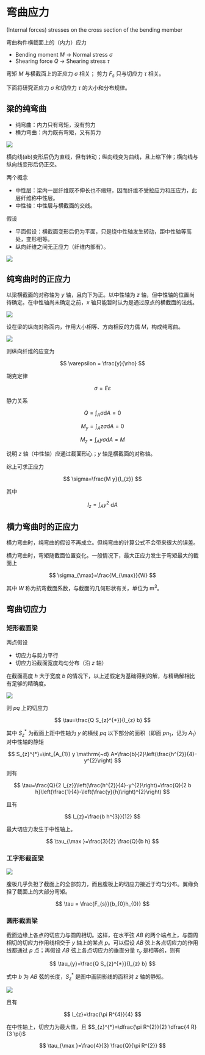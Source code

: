 # 弯曲应力

(Internal forces) stresses on the cross section of the bending member

弯曲构件横截面上的（内力）应力

- Bending moment $M$ -> Normal stress $\sigma$
- Shearing force $Q$ -> Shearing stress $\tau$

弯矩 $M$ 与横截面上的正应力 $\sigma$ 相关；
剪力 $F_{s}$ 只与切应力 $\tau$ 相关。

下面将研究正应力 $\sigma$ 和切应力 $\tau$ 的大小和分布规律。


## 梁的纯弯曲

- 纯弯曲：内力只有弯矩，没有剪力
- 横力弯曲：内力既有弯矩，又有剪力

![](PasteImage/2023-03-31-10-59-23.png)

横向线(ab)变形后仍为直线，但有转动；纵向线变为曲线，且上缩下伸；横向线与纵向线变形后仍正交。

两个概念
- 中性层：梁内一层纤维既不伸长也不缩短，因而纤维不受拉应力和压应力，此层纤维称中性层。
- 中性轴：中性层与横截面的交线。

假设
- 平面假设：横截面变形后仍为平面，只是绕中性轴发生转动，距中性轴等高处，变形相等。
- 纵向纤维之间无正应力（纤维内部有）。

![](PasteImage/2023-03-31-11-03-05.png)

## 纯弯曲时的正应力

以梁横截面的对称轴为 $y$ 轴，且向下为正。以中性轴为 $z$ 轴，但中性轴的位置尚待确定。在中性轴尚未确定之前，$x$ 轴只能暂时认为是通过原点的横截面的法线。

![](PasteImage/2023-04-05-13-57-26.png)

设在梁的纵向对称面内，作用大小相等、方向相反的力偶 $M$，构成纯弯曲。

![](PasteImage/2023-04-05-13-59-53.png)

则纵向纤维的应变为

$$
\varepsilon = \frac{y}{\rho}
$$

胡克定律

$$
\sigma =E \varepsilon
$$

静力关系

$$
Q = \int_{A} \sigma \mathrm{d} A=0
$$

$$
M_{y} = \int_{A} z \sigma \mathrm{d} A=0
$$

$$
M_{z} = \int_{A} y \sigma \mathrm{d} A = M
$$

说明 $z$ 轴（中性轴）应通过截面形心；$y$ 轴是横截面的对称轴。


综上可求正应力

$$
\sigma=\frac{M y}{I_{z}}
$$

其中

$$
I_{z} = \int_{A} y^{2} \mathrm{~d} A
$$

## 横力弯曲时的正应力

横力弯曲时，纯弯曲的假设不再成立。但纯弯曲的计算公式不会带来很大的误差。

横力弯曲时，弯矩随截面位置变化。一般情况下，最大正应力发生于弯矩最大的截面上

$$
\sigma_{\max}=\frac{M_{\max}}{W}
$$

其中 $W$ 称为抗弯截面系数，与截面的几何形状有关，单位为 $\text{m}^{3}$。




## 弯曲切应力

### 矩形截面梁

两点假设
- 切应力与剪力平行
- 切应力沿截面宽度均匀分布（沿 $z$ 轴）

在截面高度 $h$ 大于宽度 $b$ 的情况下，以上述假定为基础得到的解，与精确解相比有足够的精确度。

![](PasteImage/2023-03-31-12-11-02.png)

则 $pq$ 上的切应力

$$
\tau=\frac{Q S_{z}^{*}}{I_{z} b}
$$

其中 $S_{z}^{*}$ 为截面上距中性轴为 $y$ 的横线 $pq$ 以下部分的面积（即面 $pn_{1}$，记为 $A_{1}$）对中性轴的静矩

$$
S_{z}^{*}=\int_{A_{1}} y \mathrm{~d} A=\frac{b}{2}\left(\frac{h^{2}}{4}-y^{2}\right)
$$

则有

$$
\tau=\frac{Q}{2 I_{z}}\left(\frac{h^{2}}{4}-y^{2}\right)=\frac{Q}{2 b h}\left(\frac{1}{4}-\left(\frac{y}{h}\right)^{2}\right)
$$

且有

$$
I_{z}=\frac{b h^{3}}{12}
$$

最大切应力发生于中性轴上。

$$
\tau_{\max }=\frac{3}{2} \frac{Q}{b h}
$$

### 工字形截面梁

![](PasteImage/2023-04-05-14-42-24.png)

腹板几乎负担了截面上的全部剪力，而且腹板上的切应力接近于均匀分布。翼缘负担了截面上的大部分弯矩。

$$
\tau = \frac{F_{s}}{b_{0}h_{0}}
$$

### 圆形截面梁

截面边缘上各点的切应力与圆周相切。这样，在水平弦 $AB$ 的两个端点上，与圆周相切的切应力作用线相交于 $y$ 轴上的某点 $p$。可以假设 $AB$ 弦上各点切应力的作用线都通过 $p$ 点；再假设 $AB$ 弦上各点切应力的垂直分量 $\tau_{y}$ 是相等的，则有

$$
\tau_{y}=\frac{Q S_{z}^{*}}{I_{z} b}
$$

式中 $b$ 为 $AB$ 弦的长度，$S_{z}^{*}$ 是图中画阴影线的面积对 $z$ 轴的静矩。

![](PasteImage/2023-04-05-19-03-54.png)

且有

$$
I_{z}=\frac{\pi R^{4}}{4}
$$

在中性轴上，切应力为最大值，且 $S_{z}^{*}=\dfrac{\pi R^{2}}{2} \dfrac{4 R}{3 \pi}$

$$
\tau_{\max }=\frac{4}{3} \frac{Q}{\pi R^{2}}
$$